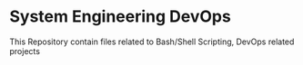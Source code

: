 # System Engineering DevOps

This Repository contain files related to Bash/Shell Scripting, DevOps related projects
